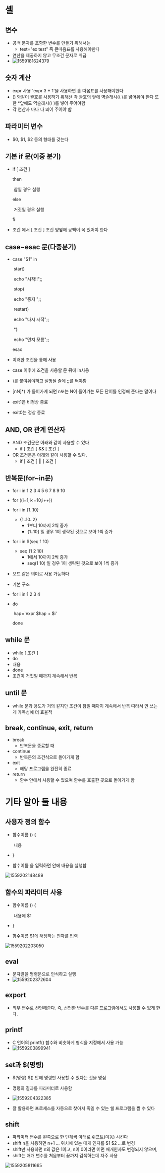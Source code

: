 # 셸

## 변수

- 공백 문자를 포함한 변수를 만들기 위해서는
  - test="ex test"  즉 큰따옴표를 사용해야한다
- 연산을 제공하지 않고 무조건 문자로 취급
- ![1559181624379](C:\Users\student\AppData\Roaming\Typora\typora-user-images\1559181624379.png)



## 숫자 계산

- expr 사용 'expr 3 + 1'을 사용하면  홑 따옴표를 사용해야한다
- () 와같이 괄호를 사용하기 위해선 각 괄호의 앞에 역슬래시(\ )를 넣어줘야 한다 또한 *앞에도 역슬래시(\ )를 넣어 주어야함
- 각 연산자 마다 다 띄어 주어야 함



## 파라미터 변수

- $0, $1, $2 등의 형태를 갖는다



## 기본 if 문(이중 분기)

- if [	조건	]

  then

  ​	참일 경우 실행

  else

  ​	거짓일 경우 실행

  fi

- 조건 에서 [   조건   ] 조건 양옆에 공백이 꼭 있어야 한다



## case~esac 문(다중분기)

- case "$1" in

  ​	start)

  ​		echo "시작!!";;

  ​	stop)

  ​		echo "중지 ";;

  ​	restart)

  ​		echo "다시 시작";;

  ​	*)

  ​		echo "먼지 모름";;

  esac

- 이러한 조건을 통해 사용

- case 이후에 조건을 사용할 문 뒤에 in사용

- )를 붙여줘야하고 실행될 줄에 ;;를 써야함

- [nN]*) 가 들어가게 되면 n또는 N이 들어가는 모든 단어를 인정해 준다는 말이다

- exit1은 비정상 종료

- exit0는 정상 종료



## AND, OR 관계 연산자

- AND 조건문은 아래와 같이 사용할 수 있다
  - if [ 조건 ] && [ 조건 ]
- OR 조건문은 아래와 같이 사용할 수 있다.
  - if [ 조건 ] || [ 조건 ]



## 반복문(for~in문)

- for i in 1 2 3 4 5 6 7 8 9 10

- for ((i=1;i<=10;i++))

- for i in {1..10}

  - {1..10..2}
    - 1부터 10까지 2씩 증가
    - {1..10} 일 경우 1이 생략된 것으로 보아 1씩 증가

- for i in $(seq 1 10)

  - seq (1 2 10) 
    - 1에서 10까지 2씩 증가
    - seq(1 10) 일 경우 1이 생략된 것으로 보아 1씩 증가

- 모드 같은 의미로 사용 가능하다

- 기본 구조

- for i in 1 2 3 4

- do

  ​	hap=`expr $hap + $i'

  done

## while 문

- while [ 조건 ]
- do
- 내용
- done
- 조건이 거짓일 때까지 계속해서 반복



## until 문

- while 문과 용도가 거의 같지만 조건이 참일 때까지 계속해서 반복 따라서 안 쓰는게 가독성에 더 효율적



## break, continue, exit, return

- break
  - 반복문을 종료할 때
- continue
  - 반복문의 조건식으로 돌아가게 함
- exit
  - 해당 프로그램을 완전히 종료
- return
  - 함수 안에서 사용할 수 있으며 함수를 호출한 곳으로 돌아가게 함



# 기타 알아 둘 내용



## 사용자 정의 함수

- 함수이름 () {

  ​	내용

- }

- 함수이름 을 입력하면 안에 내용을 실행함

![1559202148489](C:\Users\student\AppData\Roaming\Typora\typora-user-images\1559202148489.png)



## 함수의 파라미터 사용

- 함수이름 () {

  ​	내용에 $1

- }

- 함수이름 $1에 해당하는 인자를 입력

![1559202203050](C:\Users\student\AppData\Roaming\Typora\typora-user-images\1559202203050.png)



## eval

- 문자열을 명령문으로 인식하고 실행
- ![1559202372604](C:\Users\student\AppData\Roaming\Typora\typora-user-images\1559202372604.png)



## export

- 외부 변수로 선언해준다. 즉, 선언한 변수를 다른 프로그램에서도 사용할 수 있게 한다.



## printf

- C 언어의 printf() 함수와 비슷하게 형식을 지정해서 사용 가능
- ![1559203899941](C:\Users\student\AppData\Roaming\Typora\typora-user-images\1559203899941.png)



## set과 $(명령)

- $(명령) $() 안에 명령만 사용할 수 있다는 것을 명심
- 명령의 결과를 파라미터로 사용함
- ![1559204322385](C:\Users\student\AppData\Roaming\Typora\typora-user-images\1559204322385.png)

- 잘 활용하면 프로세스를 자동으로 찾아서 죽일 수 있는 쉘 프로그램을 짤 수 있다



## shift

- 파라미터 변수를 왼쪽으로 한 단계씩 아래로 쉬프트(이동) 시킨다
- shift n을 사용하면 n+1 ... 위치에 있는 매개 인자를 $1 $2 ...로 변경
- shift만 사용하면 n의 값은 1이고, n이 0이라면 어떤 매개인자도 변경되지 않으며,
-  shift는 매개 변수를 처음부터 끝까지 검색하는데 자주 사용

![1559205811665](C:\Users\student\AppData\Roaming\Typora\typora-user-images\1559205811665.png)

